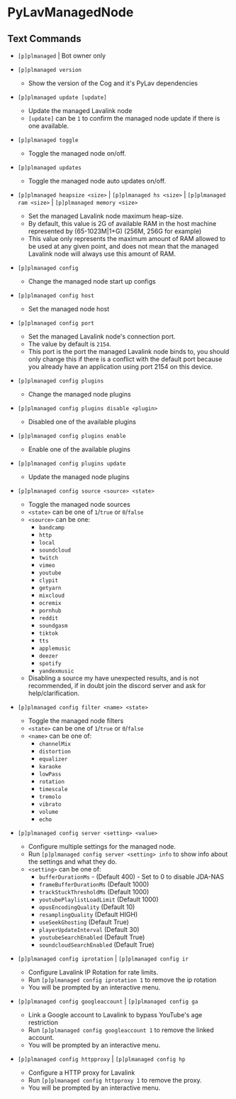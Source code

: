 # PyLavManagedNode

## Text Commands
- `[p]plmanaged` | Bot owner only
- `[p]plmanaged version`
  - Show the version of the Cog and it's PyLav dependencies
- `[p]plmanaged update [update]`
  - Update the managed Lavalink node
  - `[update]` can be `1` to confirm the managed node update if there is one available.
- `[p]plmanaged toggle`
  - Toggle the managed node on/off.
- `[p]plmanaged updates`
  - Toggle the managed node auto updates on/off.
- `[p]plmanaged heapsize <size>` | `[p]plmanaged hs <size>` |  `[p]plmanaged ram <size>`  | `[p]plmanaged memory <size>`
  - Set the managed Lavalink node maximum heap-size.
  - By default, this value is 2G of available RAM in the host machine represented by (65-1023M|1+G) (256M, 256G for example)
  - This value only represents the maximum amount of RAM allowed to be used at any given point, and does not mean that the managed Lavalink node will always use this amount of RAM.
- `[p]plmanaged config`
  - Change the managed node start up configs
- `[p]plmanaged config host`
  - Set the managed node host
- `[p]plmanaged config port`
  - Set the managed Lavalink node's connection port.
  - The value by default is `2154`.
  - This port is the port the managed Lavalink node binds to, you should only change this if there is a conflict with the default port because you already have an application using port 2154 on this device.
- `[p]plmanaged config plugins`
  - Change the managed node plugins
- `[p]plmanaged config plugins disable <plugin>`
  - Disabled one of the available plugins
- `[p]plmanaged config plugins enable`
  -  Enable one of the available plugins
- `[p]plmanaged config plugins update`
  - Update the managed node plugins
- `[p]plmanaged config source <source> <state>`
  - Toggle the managed node sources
  - `<state>` can be one of `1`/`true` or `0`/`false`
  - `<source>` can be one:
    - `bandcamp`
    - `http`
    - `local`
    - `soundcloud`
    - `twitch`
    - `vimeo`
    - `youtube`
    - `clypit`
    - `getyarn`
    - `mixcloud`
    - `ocremix`
    - `pornhub`
    - `reddit`
    - `soundgasm`
    - `tiktok`
    - `tts`
    - `applemusic`
    - `deezer`
    - `spotify`
    - `yandexmusic`
  - Disabling a source my have unexpected results, and is not recommended, if in doubt join the discord server and ask for help/clarification.
- `[p]plmanaged config filter <name> <state>`
  - Toggle the managed node filters
  - `<state>` can be one of `1`/`true` or `0`/`false`
  - `<name>` can be one of:
    - `channelMix`
    - `distortion`
    - `equalizer`
    - `karaoke`
    - `lowPass`
    - `rotation`
    - `timescale`
    - `tremolo`
    - `vibrato`
    - `volume`
    - `echo`
- `[p]plmanaged config server <setting> <value>`
  - Configure multiple settings for the managed node.
  - Run `[p]plmanaged config server <setting> info` to show info about the settings and what they do.
  - `<setting>` can be one of:
    - `bufferDurationMs` -  (Default 400) - Set to 0 to disable JDA-NAS
    - `frameBufferDurationMs` (Default 1000)
    - `trackStuckThresholdMs` (Default 1000)
    - `youtubePlaylistLoadLimit` (Default 1000)
    - `opusEncodingQuality` (Default 10)
    - `resamplingQuality` (Default HIGH)
    - `useSeekGhosting` (Default True)
    - `playerUpdateInterval` (Default 30)
    - `youtubeSearchEnabled` (Default True)
    - `soundcloudSearchEnabled` (Default True)

- `[p]plmanaged config iprotation` | `[p]plmanaged config ir`
  - Configure Lavalink IP Rotation for rate limits.
  - Run `[p]plmanaged config iprotation 1` to remove the ip rotation
  - You will be prompted by an interactive menu.
- `[p]plmanaged config googleaccount` | `[p]plmanaged config ga`
  - Link a Google account to Lavalink to bypass YouTube's age restriction
  - Run `[p]plmanaged config googleaccount 1` to remove the linked account.
  - You will be prompted by an interactive menu.
- `[p]plmanaged config httpproxy`  | `[p]plmanaged config hp`
  - Configure a HTTP proxy for Lavalink
  - Run `[p]plmanaged config httpproxy 1` to remove the proxy.
  - You will be prompted by an interactive menu.
